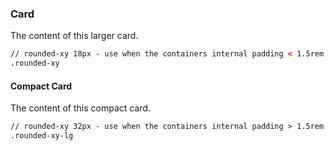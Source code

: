 <style>
    .test-card-compact {
        @apply bg-white shadow-md p-4 min-h-[5rem] w-full;
    }

    .test-card {
        @apply bg-white shadow-md p-8 min-h-[5rem] w-full;
    }
</style>

<DocsDemo>
    <div class="test-card prose rounded-xy-lg">
        <h3>Card</h3>
        <p>The content of this larger card.</p>
    </div>
</DocsDemo>

```html
// rounded-xy 18px - use when the containers internal padding < 1.5rem (24px)
.rounded-xy
```

<DocsDemo>
    <div class="test-card-compact prose rounded-xy">
        <h4>Compact Card</h4>
        <p>The content of this compact card.</p>
    </div>
</DocsDemo>

```html
// rounded-xy 32px - use when the containers internal padding > 1.5rem (24px)
.rounded-xy-lg
```
